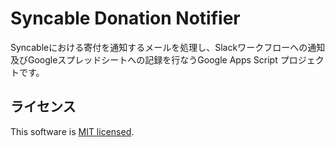# Syncable Donation Notifier

Syncableにおける寄付を通知するメールを処理し、Slackワークフローへの通知及びGoogleスプレッドシートへの記録を行なうGoogle Apps Script プロジェクトです。

## ライセンス

This software is [MIT licensed](LICENSE).
